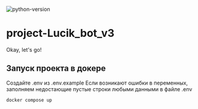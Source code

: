 ![python-version](https://img.shields.io/badge/python-3.9-blue.svg)

# project-Lucik_bot_v3
Okay, let's go!


## Запуск проекта в докере
Создайте .env из .env.example
Если возникают ошибки в переменных, заполняем недостающие пустые строки любыми данными в файле .env

```
docker compose up
```
